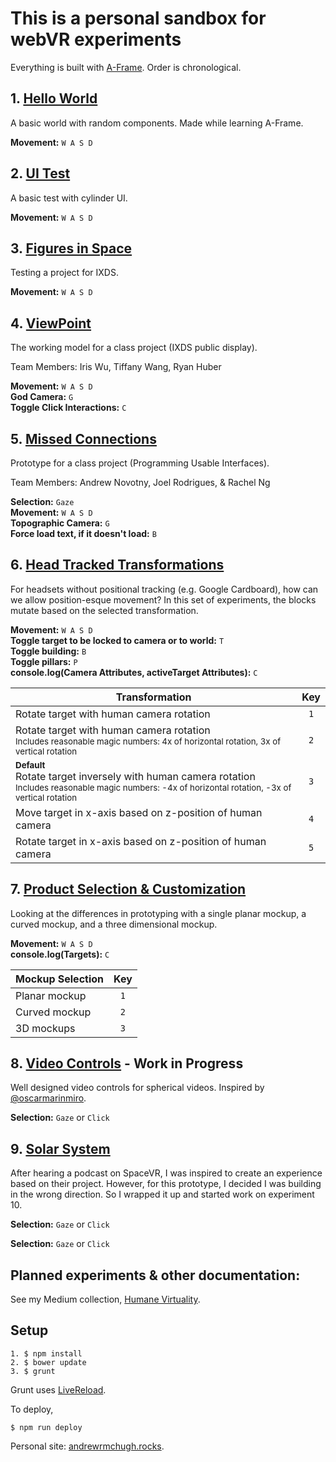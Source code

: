 # This is a personal sandbox for webVR experiments

Everything is built with [A-Frame](https://aframe.io). Order is chronological.

## 1. [Hello World](1--helloworld.html)
A basic world with random components. Made while learning A-Frame.

**Movement:** `W A S D`

## 2. [UI Test](2--ui.html)
A basic test with cylinder UI.

**Movement:** `W A S D`

## 3. [Figures in Space](3--figures-in-space.html)
Testing a project for IXDS.

**Movement:** `W A S D`

## 4. [ViewPoint](4--viewpoint.html)
The working model for a class project (IXDS public display).

Team Members: Iris Wu, Tiffany Wang, Ryan Huber

**Movement:** `W A S D`<br>
**God Camera:** `G`<br>
**Toggle Click Interactions:** `C`

## 5. [Missed Connections](5--missed-connections.html)
Prototype for a class project (Programming Usable Interfaces).

Team Members: Andrew Novotny, Joel Rodrigues, & Rachel Ng

**Selection:** `Gaze`<br>
**Movement:** `W A S D`<br>
**Topographic Camera:** `G`<br>
**Force load text, if it doesn't load:** `B`

## 6. [Head Tracked Transformations](6--head-tracked-transformations.html)
For headsets without positional tracking (e.g. Google Cardboard), how can we allow position-esque movement? In this set of experiments, the blocks mutate based on the selected transformation.

**Movement:** `W A S D`<br>
**Toggle target to be locked to camera or to world:** `T`<br>
**Toggle building:** `B`<br>
**Toggle pillars:** `P`<br>
**console.log(Camera Attributes, activeTarget Attributes):** `C`

| Transformation | Key |
| ------------- |:------:|
| Rotate target with human camera rotation | `1` |
| Rotate target with human camera rotation<br><small>Includes reasonable magic numbers: 4x of horizontal rotation, 3x of vertical rotation</small> | `2` |
| <small>**Default**</small><br>Rotate target inversely with human camera rotation<br><small>Includes reasonable magic numbers: -4x of horizontal rotation, -3x of vertical rotation</small> | `3` |
| Move target in x-axis based on z-position of human camera | `4` |
| Rotate target in x-axis based on z-position of human camera | `5` |

## 7. [Product Selection & Customization](7--product-selection-customization.html)
Looking at the differences in prototyping with a single planar mockup, a curved mockup, and a three dimensional mockup.

**Movement:** `W A S D`<br>
**console.log(Targets):** `C`

| Mockup Selection | Key |
| ---------------- |:---:|
| Planar mockup    | `1` |
| Curved mockup    | `2` |
| 3D mockups       | `3` |

## 8. [Video Controls](8--video-controls.html) - Work in Progress
Well designed video controls for spherical videos. Inspired by [@oscarmarinmiro](https://github.com/oscarmarinmiro/aframe-video-controls).

**Selection:** `Gaze` or `Click`<br>

## 9. [Solar System](9--solar-system.html)
After hearing a podcast on SpaceVR, I was inspired to create an experience based on their project. However, for this prototype, I decided I was building in the wrong direction. So I wrapped it up and started work on experiment 10.

**Selection:** `Gaze` or `Click`<br>

**Selection:** `Gaze` or `Click`<br>

## Planned experiments & other documentation:
See my Medium collection, [Humane Virtuality](https://medium.com/humane-virtuality).

## Setup
```
1. $ npm install
2. $ bower update
3. $ grunt
```
Grunt uses [LiveReload](https://chrome.google.com/webstore/detail/livereload/jnihajbhpnppcggbcgedagnkighmdlei).

To deploy,
```
$ npm run deploy
```

Personal site: [andrewrmchugh.rocks](http://andrewrmchugh.rocks).

